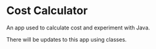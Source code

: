 # Cost Calculator
An app used to calculate cost and experiment with Java.

There will be updates to this app using classes.
